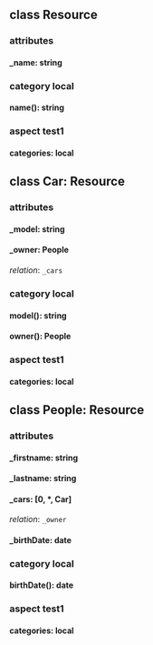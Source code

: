 ## class Resource
### attributes
#### _name: string
### category local
#### name(): string
### aspect test1
#### categories: local

## class Car: Resource
### attributes
#### _model: string
#### _owner: People
_relation_: `_cars`
### category local
#### model(): string
#### owner(): People
### aspect test1
#### categories: local

## class People: Resource
### attributes
#### _firstname: string
#### _lastname: string
#### _cars: [0, *, Car]
_relation_: `_owner`
#### _birthDate: date
### category local
#### birthDate(): date
### aspect test1
#### categories: local
